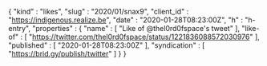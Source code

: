 {
  "kind" : "likes",
  "slug" : "2020/01/snax9",
  "client_id" : "https://indigenous.realize.be",
  "date" : "2020-01-28T08:23:00Z",
  "h" : "h-entry",
  "properties" : {
    "name" : [ "Like of @thel0rd0fspace's tweet" ],
    "like-of" : [ "https://twitter.com/thel0rd0fspace/status/1221836088572030976" ],
    "published" : [ "2020-01-28T08:23:00Z" ],
    "syndication" : [ "https://brid.gy/publish/twitter" ]
  }
}
